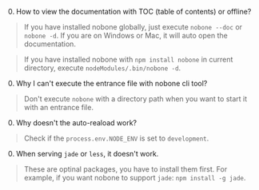 0. How to view the documentation with TOC (table of contents) or offline?

  > If you have installed nobone globally,
  > just execute `nobone --doc` or `nobone -d`. If you are on Windows or Mac,
  > it will auto open the documentation.

  > If you have installed nobone with `npm install nobone` in current
  > directory, execute `nodeModules/.bin/nobone -d`.

0. Why I can't execute the entrance file with nobone cli tool?

  > Don't execute `nobone` with a directory path when you want to start it with
  > an entrance file.

0. Why doesn't the auto-reaload work?

  > Check if the `process.env.NODE_ENV` is set to `development`.

0. When serving `jade` or `less`, it doesn't work.

  > These are optinal packages, you have to install them first.
  > For example, if you want nobone to support `jade`: `npm install -g jade`.


